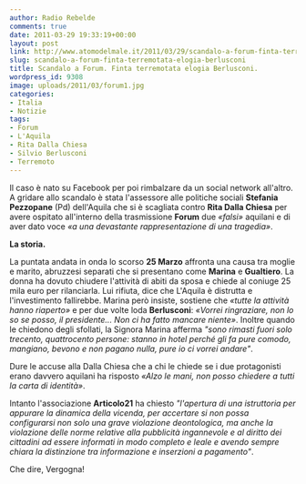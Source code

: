 ```yaml
---
author: Radio Rebelde
comments: true
date: 2011-03-29 19:33:19+00:00
layout: post
link: http://www.atomodelmale.it/2011/03/29/scandalo-a-forum-finta-terremotata-elogia-berlusconi/
slug: scandalo-a-forum-finta-terremotata-elogia-berlusconi
title: Scandalo a Forum. Finta terremotata elogia Berlusconi.
wordpress_id: 9308
image: uploads/2011/03/forum1.jpg
categories:
- Italia
- Notizie
tags:
- Forum
- L'Aquila
- Rita Dalla Chiesa
- Silvio Berlusconi
- Terremoto
---
```



Il caso è nato su Facebook per poi rimbalzare da un social network all'altro. A gridare allo scandalo è stata l'assessore alle politiche sociali **Stefania Pezzopane** (Pd) dell'Aquila che si è scagliata contro **Rita Dalla Chiesa** per avere ospitato all'interno della trasmissione **Forum** due _«falsi»_ aquilani e di aver dato voce _«a una devastante rappresentazione di una tragedia»_.

**La storia.**

La puntata andata in onda lo scorso **25 Marzo** affronta una causa tra moglie e marito, abruzzesi separati che si presentano come **Marina** e **Gualtiero**. La donna ha dovuto chiudere l'attività di abiti da sposa e chiede al coniuge 25 mila euro per rilanciarla. Lui rifiuta, dice che L'Aquila è distrutta e l'investimento fallirebbe. Marina però insiste, sostiene che _«tutte la attività hanno riaperto»_ e per due volte loda **Berlusconi**: _«Vorrei ringraziare, non lo so se posso, il presidente... Non ci ha fatto mancare niente»_.
Inoltre quando le chiedono degli sfollati, la Signora Marina afferma _"sono rimasti fuori solo trecento, quattrocento persone: stanno in hotel perché gli fa pure comodo, mangiano, bevono e non pagano nulla, pure io ci vorrei andare"_.

Dure le accuse alla Dalla Chiesa che a chi le chiede se i due protagonisti erano davvero  aquilani ha risposto _«Alzo le mani, non posso chiedere a tutti la carta di identità»_.

Intanto l'associazione **Articolo21** ha chiesto _"l'apertura di una istruttoria per appurare la dinamica della vicenda, per accertare si non possa configurarsi non solo una grave violazione deontologica, ma anche la violazione delle norme relative alla pubblicità ingannevole e al diritto dei cittadini ad essere informati in modo completo e leale e avendo sempre chiara la distinzione tra informazione e inserzioni a pagamento"_.

Che dire, Vergogna!

